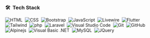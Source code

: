### 🛠 &nbsp;Tech Stack

![HTML](https://img.shields.io/badge/-HTML-05122A?style=flat&logo=HTML5)&nbsp;
![CSS](https://img.shields.io/badge/-CSS-05122A?style=flat&logo=CSS3&logoColor=1572B6)&nbsp;
![Bootstrap](https://img.shields.io/badge/-Bootstrap-05122A?style=flat&logo=bootstrap&logoColor=563D7C)&nbsp;
![JavaScript](https://img.shields.io/badge/-JavaScript-05122A?style=flat&logo=javascript)&nbsp;
![Livewire](https://img.shields.io/badge/-livewire-05122A?&style=flat&logo=livewire)&nbsp;
![Flutter](https://img.shields.io/badge/-flutter-05122A?&&style=flat&logo=flutter)\
![Tailwind](https://img.shields.io/badge/-tailwindcss-05122A?style=flat&logo=tailwindcss)&nbsp;
![php](https://img.shields.io/badge/-php-05122A?&style=flat&logo=php)&nbsp;
![Laravel](https://img.shields.io/badge/-laravel-05122A?&&style=flat&logo=laravel)&nbsp;
![Visual Studio Code](https://img.shields.io/badge/-Visual%20Studio%20Code-05122A?style=flat&logo=visual-studio-code)&nbsp;
![Git](https://img.shields.io/badge/-Git-05122A?style=flat&logo=git)&nbsp;
![GitHub](https://img.shields.io/badge/-GitHub-05122A?style=flat&logo=github)\
![Alpinejs](https://img.shields.io/badge/-Alpine.js-05122A?style=flat&logo=Alpine.js&logoColor=FFA518)&nbsp;
![Visual Basic .NET](https://img.shields.io/badge/-Visual%20basic.net-05122A?style=flat&logo=visual-basic.net&logoColor=FFA518)&nbsp;
![MySQL](https://img.shields.io/badge/-MySQL-05122A?style=flat&logo=MySQL&logoColor=FFA518)&nbsp;
![JQuery](https://img.shields.io/badge/-JQuery-05122A?style=flat&logo=JQuery&logoColor=FFA518)&nbsp;
